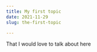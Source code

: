 ```yaml
---
title: My first topic
date: 2021-11-29
slug: the-first-topic

---
```

That I would love to talk about here
